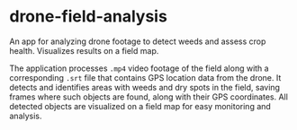 # drone-field-analysis
An app for analyzing drone footage to detect weeds and assess crop health. Visualizes results on a field map.

The application processes `.mp4` video footage of the field along with a corresponding `.srt` file that contains GPS location data from the drone.
It detects and identifies areas with weeds and dry spots in the field, saving frames where such objects are found, along with their GPS coordinates.
All detected objects are visualized on a field map for easy monitoring and analysis.
